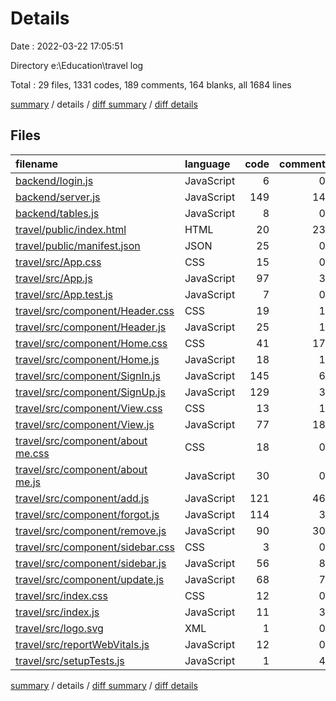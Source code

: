 # Details

Date : 2022-03-22 17:05:51

Directory e:\Education\travel log

Total : 29 files,  1331 codes, 189 comments, 164 blanks, all 1684 lines

[summary](results.md) / details / [diff summary](diff.md) / [diff details](diff-details.md)

## Files
| filename | language | code | comment | blank | total |
| :--- | :--- | ---: | ---: | ---: | ---: |
| [backend/login.js](/backend/login.js) | JavaScript | 6 | 0 | 2 | 8 |
| [backend/server.js](/backend/server.js) | JavaScript | 149 | 14 | 20 | 183 |
| [backend/tables.js](/backend/tables.js) | JavaScript | 8 | 0 | 2 | 10 |
| [travel/public/index.html](/travel/public/index.html) | HTML | 20 | 23 | 1 | 44 |
| [travel/public/manifest.json](/travel/public/manifest.json) | JSON | 25 | 0 | 1 | 26 |
| [travel/src/App.css](/travel/src/App.css) | CSS | 15 | 0 | 2 | 17 |
| [travel/src/App.js](/travel/src/App.js) | JavaScript | 97 | 3 | 11 | 111 |
| [travel/src/App.test.js](/travel/src/App.test.js) | JavaScript | 7 | 0 | 2 | 9 |
| [travel/src/component/Header.css](/travel/src/component/Header.css) | CSS | 19 | 1 | 3 | 23 |
| [travel/src/component/Header.js](/travel/src/component/Header.js) | JavaScript | 25 | 1 | 3 | 29 |
| [travel/src/component/Home.css](/travel/src/component/Home.css) | CSS | 41 | 17 | 5 | 63 |
| [travel/src/component/Home.js](/travel/src/component/Home.js) | JavaScript | 18 | 1 | 3 | 22 |
| [travel/src/component/SignIn.js](/travel/src/component/SignIn.js) | JavaScript | 145 | 6 | 11 | 162 |
| [travel/src/component/SignUp.js](/travel/src/component/SignUp.js) | JavaScript | 129 | 3 | 13 | 145 |
| [travel/src/component/View.css](/travel/src/component/View.css) | CSS | 13 | 1 | 0 | 14 |
| [travel/src/component/View.js](/travel/src/component/View.js) | JavaScript | 77 | 18 | 12 | 107 |
| [travel/src/component/about me.css](/travel/src/component/about%20me.css) | CSS | 18 | 0 | 2 | 20 |
| [travel/src/component/about me.js](/travel/src/component/about%20me.js) | JavaScript | 30 | 0 | 3 | 33 |
| [travel/src/component/add.js](/travel/src/component/add.js) | JavaScript | 121 | 46 | 19 | 186 |
| [travel/src/component/forgot.js](/travel/src/component/forgot.js) | JavaScript | 114 | 3 | 12 | 129 |
| [travel/src/component/remove.js](/travel/src/component/remove.js) | JavaScript | 90 | 30 | 14 | 134 |
| [travel/src/component/sidebar.css](/travel/src/component/sidebar.css) | CSS | 3 | 0 | 0 | 3 |
| [travel/src/component/sidebar.js](/travel/src/component/sidebar.js) | JavaScript | 56 | 8 | 4 | 68 |
| [travel/src/component/update.js](/travel/src/component/update.js) | JavaScript | 68 | 7 | 10 | 85 |
| [travel/src/index.css](/travel/src/index.css) | CSS | 12 | 0 | 2 | 14 |
| [travel/src/index.js](/travel/src/index.js) | JavaScript | 11 | 3 | 4 | 18 |
| [travel/src/logo.svg](/travel/src/logo.svg) | XML | 1 | 0 | 0 | 1 |
| [travel/src/reportWebVitals.js](/travel/src/reportWebVitals.js) | JavaScript | 12 | 0 | 2 | 14 |
| [travel/src/setupTests.js](/travel/src/setupTests.js) | JavaScript | 1 | 4 | 1 | 6 |

[summary](results.md) / details / [diff summary](diff.md) / [diff details](diff-details.md)